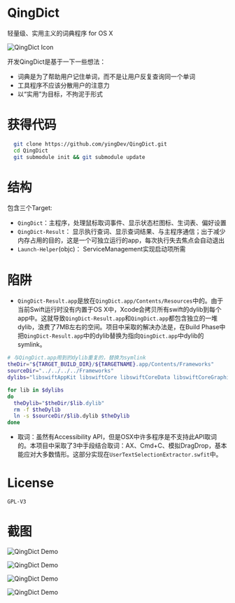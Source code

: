 # QingDict
轻量级、实用主义的词典程序 for OS X

![QingDict Icon](https://raw.githubusercontent.com/yingDev/QingDict/master/.readmeImages/qingdict.png) 

开发QingDict是基于一下一些想法：
  - 词典是为了帮助用户记住单词，而不是让用户反复查询同一个单词
  - 工具程序不应该分散用户的注意力
  - 以“实用”为目标，不拘泥于形式

# 获得代码
```bash
  git clone https://github.com/yingDev/QingDict.git
  cd QingDict
  git submodule init && git submodule update
```

# 结构
包含三个Target: 
  - `QingDict`：主程序，处理鼠标取词事件、显示状态栏图标、生词表、偏好设置
  - `QingDict-Result`： 显示执行查词、显示查词结果、与主程序通信；出于减少内存占用的目的，这是一个可独立运行的app，每次执行失去焦点会自动退出
  - `Launch-Helper`(objc)： ServiceManagement实现启动项所需

# 陷阱
  - `QingDict-Result.app`是放在`QingDict.app/Contents/Resources`中的。由于当前Swift运行时没有内置于OS X中，Xcode会拷贝所有swift的dylib到每个app中。这就导致`QingDict-Result.app`和`QingDict.app`都包含独立的一堆dylib，浪费了7MB左右的空间。项目中采取的解决办法是，在Build Phase中把`QingDict-Result.app`中的dylib替换为指向`QingDict.app`中dylib的symlink。
  ```bash
  # 与QingDict.app用到的dylib重复的，替换为symlink
theDir="${TARGET_BUILD_DIR}/${TARGETNAME}.app/Contents/Frameworks"
sourceDir="../../../../Frameworks"
dylibs="libswiftAppKit libswiftCore libswiftCoreData libswiftCoreGraphics libswiftCoreImage libswiftDarwin libswiftDispatch libswiftFoundation libswiftObjectiveC"

for lib in $dylibs
do
    theDylib="$theDir/$lib.dylib"
    rm -f $theDylib
    ln -s $sourceDir/$lib.dylib $theDylib
done
  ```
  - 取词：虽然有Accessibility API，但是OSX中许多程序是不支持此API取词的。本项目中采取了3中手段结合取词：AX、Cmd+C、模拟DragDrop，基本能应对大多数情形。这部分实现在`UserTextSelectionExtractor.swfit`中。
  
# License
`GPL-V3`

# 截图

![QingDict Demo](https://raw.githubusercontent.com/yingDev/QingDict/master/.readmeImages/1.gif) 

![QingDict Demo](https://raw.githubusercontent.com/yingDev/QingDict/master/.readmeImages/2.gif) 

![QingDict Demo](https://raw.githubusercontent.com/yingDev/QingDict/master/.readmeImages/4.gif) 

![QingDict Demo](https://raw.githubusercontent.com/yingDev/QingDict/master/.readmeImages/6.gif) 
